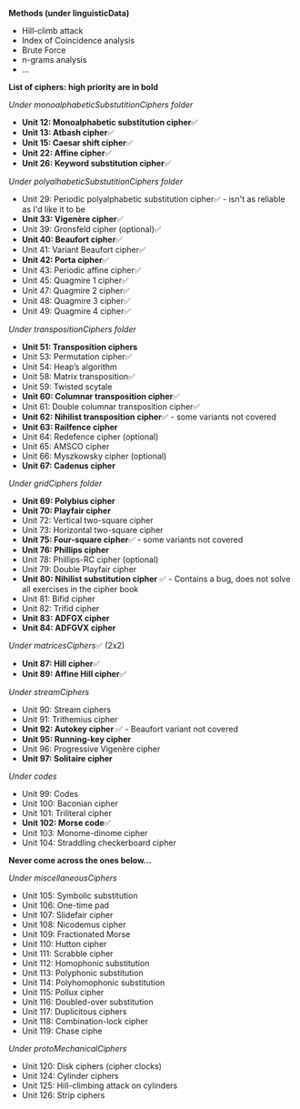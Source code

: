 **Methods (under linguisticData)**
- Hill-climb attack
- Index of Coincidence analysis
- Brute Force
- n-grams analysis
- ...

**List of ciphers: high priority are in bold**

_Under monoalphabeticSubstutitionCiphers folder_
- **Unit 12: Monoalphabetic substitution cipher**✅
- **Unit 13: Atbash cipher**✅
- **Unit 15: Caesar shift cipher**✅
- **Unit 22: Affine cipher**✅
- **Unit 26: Keyword substitution cipher**✅

_Under polyalhabeticSubstutitionCiphers folder_ 
- Unit 29: Periodic polyalphabetic substitution cipher✅ - isn't as reliable as I'd like it to be
- **Unit 33: Vigenère cipher**✅
- Unit 39: Gronsfeld cipher (optional)✅
- **Unit 40: Beaufort cipher**✅
- Unit 41: Variant Beaufort cipher✅
- **Unit 42: Porta cipher**✅
- Unit 43: Periodic affine cipher✅
- Unit 45: Quagmire 1 cipher✅
- Unit 47: Quagmire 2 cipher✅
- Unit 48: Quagmire 3 cipher✅
- Unit 49: Quagmire 4 cipher✅

_Under transpositionCiphers folder_
- **Unit 51: Transposition ciphers**
- Unit 53: Permutation cipher✅
- Unit 54: Heap’s algorithm
- Unit 58: Matrix transposition✅
- Unit 59: Twisted scytale
- **Unit 60: Columnar transposition cipher**✅
- Unit 61: Double columnar transposition cipher✅
- **Unit 62: Nihilist transposition cipher**✅ - some variants not covered
- **Unit 63: Railfence cipher**
- Unit 64: Redefence cipher (optional)
- Unit 65: AMSCO cipher
- Unit 66: Myszkowsky cipher (optional)
- **Unit 67: Cadenus cipher**

_Under gridCiphers folder_
- **Unit 69: Polybius cipher**
- **Unit 70: Playfair cipher**
- Unit 72: Vertical two-square cipher
- Unit 73: Horizontal two-square cipher
- **Unit 75: Four-square cipher**✅ - some variants not covered
- **Unit 76: Phillips cipher**
- Unit 78: Phillips-RC cipher (optional)
- Unit 79: Double Playfair cipher
- **Unit 80: Nihilist substitution cipher** ✅ - Contains a bug, does not solve all exercises in the cipher book
- Unit 81: Bifid cipher
- Unit 82: Trifid cipher
- **Unit 83: ADFGX cipher**
- **Unit 84: ADFGVX cipher**

_Under matricesCiphers_✅ (2x2)
- **Unit 87: Hill cipher**✅
- **Unit 89: Affine Hill cipher**✅

_Under streamCiphers_
- Unit 90: Stream ciphers
- Unit 91: Trithemius cipher
- **Unit 92: Autokey cipher** ✅ - Beaufort variant not covered 
- **Unit 95: Running-key cipher**
- Unit 96: Progressive Vigenère cipher
- **Unit 97: Solitaire cipher**

_Under codes_
- Unit 99: Codes
- Unit 100: Baconian cipher
- Unit 101: Triliteral cipher
- **Unit 102: Morse code**✅
- Unit 103: Monome-dinome cipher
- Unit 104: Straddling checkerboard cipher

**Never come across the ones below...**

_Under miscellaneousCiphers_
- Unit 105: Symbolic substitution
- Unit 106: One-time pad
- Unit 107: Slidefair cipher
- Unit 108: Nicodemus cipher
- Unit 109: Fractionated Morse
- Unit 110: Hutton cipher
- Unit 111: Scrabble cipher
- Unit 112: Homophonic substitution
- Unit 113: Polyphonic substitution
- Unit 114: Polyhomophonic substitution
- Unit 115: Pollux cipher
- Unit 116: Doubled-over substitution
- Unit 117: Duplicitous ciphers
- Unit 118: Combination-lock cipher
- Unit 119: Chase ciphe

_Under protoMechanicalCiphers_
- Unit 120: Disk ciphers (cipher clocks)
- Unit 124: Cylinder ciphers
- Unit 125: Hill-climbing attack on cylinders
- Unit 126: Strip ciphers
